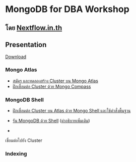# MongoDB for DBA Workshop

## โดย [Nextflow.in.th](https://www.nextflow.in.th)

## Presentation

[Download]()

### Mongo Atlas

- [สมัคร และทดลองสร้าง Cluster บน Mongo Atlas](atlas-create-cluster-free.md)
- [ฝึกเชื่อมต่อ Cluster ด้วย Mongo Compass](compass-connect-example-cluster.md)

### MongoDB Shell

- [ฝึกเชื่อมต่อ Cluster บน Atlas ด้วย Mongo Shell และใช้คำสั่งพื้นฐาน](mongo-shell-connect-example-cluster)

- [รัน MongoDB ด้วย Shell](connect-mongodb-with-shell.md) ([คำอธิบายเพิ่มเติม](mongod-command.md))
- 

เชื่อมต่อไปยัง Cluster 

### Indexing 